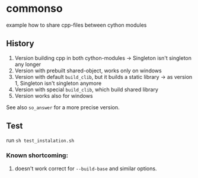 # commonso

example how to share cpp-files between cython modules

## History

 1. Version building cpp in both cython-modules -> Singleton isn't singleton any longer
 2. Version with prebuilt shared-object, works only on windows
 3. Version with default `build_clib`, but it builds a static library -> as version 1, Singleton isn't singleton anymore
 4. Version with special `build_clib`, which build shared library
 5. Version works also for windows

See also `so_answer` for a more precise version.

## Test

run `sh test_instalation.sh`

### Known shortcoming:

 1.  doesn't work correct for `--build-base` and similar options.

